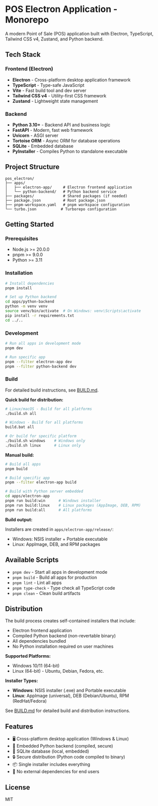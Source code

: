 # POS Electron Application - Monorepo

A modern Point of Sale (POS) application built with Electron, TypeScript, Tailwind CSS v4, Zustand, and Python backend.

## Tech Stack

### Frontend (Electron)
- **Electron** - Cross-platform desktop application framework
- **TypeScript** - Type-safe JavaScript
- **Vite** - Fast build tool and dev server
- **Tailwind CSS v4** - Utility-first CSS framework
- **Zustand** - Lightweight state management

### Backend
- **Python 3.10+** - Backend API and business logic
- **FastAPI** - Modern, fast web framework
- **Uvicorn** - ASGI server
- **Tortoise ORM** - Async ORM for database operations
- **SQLite** - Embedded database
- **PyInstaller** - Compiles Python to standalone executable

## Project Structure

```
pos_electron/
├── apps/
│   ├── electron-app/     # Electron frontend application
│   └── python-backend/   # Python backend service
├── packages/             # Shared packages (if needed)
├── package.json          # Root package.json
├── pnpm-workspace.yaml   # pnpm workspace configuration
└── turbo.json           # Turborepo configuration
```

## Getting Started

### Prerequisites

- Node.js >= 20.0.0
- pnpm >= 9.0.0
- Python >= 3.11

### Installation

```bash
# Install dependencies
pnpm install

# Set up Python backend
cd apps/python-backend
python -m venv venv
source venv/bin/activate  # On Windows: venv\Scripts\activate
pip install -r requirements.txt
cd ../..
```

### Development

```bash
# Run all apps in development mode
pnpm dev

# Run specific app
pnpm --filter electron-app dev
pnpm --filter python-backend dev
```

### Build

For detailed build instructions, see [BUILD.md](BUILD.md).

**Quick build for distribution:**

```bash
# Linux/macOS - Build for all platforms
./build.sh all

# Windows - Build for all platforms
build.bat all

# Or build for specific platform
./build.sh windows    # Windows only
./build.sh linux      # Linux only
```

**Manual build:**

```bash
# Build all apps
pnpm build

# Build specific app
pnpm --filter electron-app build

# Build with Python server embedded
cd apps/electron-app
pnpm run build:win      # Windows installer
pnpm run build:linux    # Linux packages (AppImage, DEB, RPM)
pnpm run build:all      # All platforms
```

**Build output:**

Installers are created in `apps/electron-app/release/`:
- Windows: NSIS installer + Portable executable
- Linux: AppImage, DEB, and RPM packages

## Available Scripts

- `pnpm dev` - Start all apps in development mode
- `pnpm build` - Build all apps for production
- `pnpm lint` - Lint all apps
- `pnpm type-check` - Type check all TypeScript code
- `pnpm clean` - Clean build artifacts

## Distribution

The build process creates self-contained installers that include:
- Electron frontend application
- Compiled Python backend (non-revertable binary)
- All dependencies bundled
- No Python installation required on user machines

**Supported Platforms:**
- Windows 10/11 (64-bit)
- Linux (64-bit) - Ubuntu, Debian, Fedora, etc.

**Installer Types:**
- **Windows**: NSIS installer (.exe) and Portable executable
- **Linux**: AppImage (universal), DEB (Debian/Ubuntu), RPM (RedHat/Fedora)

See [BUILD.md](BUILD.md) for detailed build and distribution instructions.

## Features

- 🖥️ Cross-platform desktop application (Windows & Linux)
- 🐍 Embedded Python backend (compiled, secure)
- 💾 SQLite database (local, embedded)
- 🔒 Secure distribution (Python code compiled to binary)
- 📦 Single installer includes everything
- 🚀 No external dependencies for end users

## License

MIT

